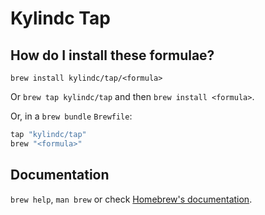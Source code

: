 # Kylindc Tap

## How do I install these formulae?

`brew install kylindc/tap/<formula>`

Or `brew tap kylindc/tap` and then `brew install <formula>`.

Or, in a `brew bundle` `Brewfile`:

```ruby
tap "kylindc/tap"
brew "<formula>"
```

## Documentation

`brew help`, `man brew` or check [Homebrew's documentation](https://docs.brew.sh).
